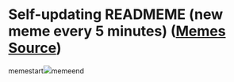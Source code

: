 # Self-updating READMEME (new meme every 5 minutes) ([Memes Source](https://bramses.notion.site/a49c1e962b7646879176ac3b327b6533?v=4d1eda54b170483cb03a40f257231764))

memestart![](https://www.notion.so/image/https%3A%2F%2Fs3-us-west-2.amazonaws.com%2Fsecure.notion-static.com%2F904e7dcb-8675-4a0f-9bcb-8f5384f90ec8%2F7264B835-7955-4FF0-99C1-BFC374D841BB.jpeg?table=block&id=2d229177-47b5-47d5-88db-10b7f308183b&cache=v2)memeend
